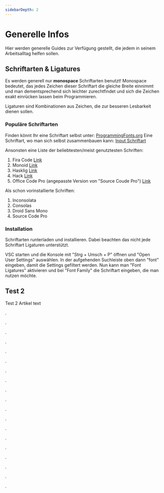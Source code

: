 ```yaml
---
sidebarDepth: 2
---
```


# Generelle Infos
Hier werden generelle Guides zur Verfügung gestellt, die jedem in seinem Arbeitsalltag helfen sollen.

## Schriftarten & Ligatures
Es werden generell nur **monospace** Schriftarten benutzt! 
Monospace bedeutet, das jedes Zeichen dieser Schriftart die gleiche Breite einnimmt und man dementsprechend sich leichter zurechtfindet und sich die Zeichen exakt einrücken lassen beim Programmieren.

Ligaturen sind Kombinationen aus Zeichen, die zur besseren Lesbarkeit dienen sollen.

### Populäre Schriftarten
Finden könnt Ihr eine Schriftart selbst unter: [ProgrammingFonts.org](https://app.programmingfonts.org/#firacode)
Eine Schriftart, wo man sich selbst zusammenbauen kann: [Input Schriftart](http://input.fontbureau.com/)

Ansonsten eine Liste der beliebtesten/meist genutztesten Schriften:
1. Fira Code [Link](https://github.com/tonsky/FiraCode)
2. Monoid [Link](https://larsenwork.com/monoid/)
3. Hasklig [Link](https://github.com/i-tu/Hasklig)
4. Hack [Link](https://sourcefoundry.org/hack/)
5. Office Code Pro (angepasste Version von "Source Coude Pro") [Link](https://github.com/nathco/Office-Code-Pro)

Als schon vorinstallierte Schriften:
1. Inconsolata
2. Consolas
3. Droid Sans Mono
4. Source Code Pro

### Installation
Schriftarten runterladen und installieren. Dabei beachten das nicht jede Schriftart Ligaturen unterstützt.

VSC starten und die Konsole mit "Strg + Umsch + P" öffnen und "Open User Settings" auswählen. In der aufgehenden Suchleiste oben dann "font" eingeben, damit die Settings gefiltert werden. Nun kann man "Font Ligatures" aktivieren und bei "Font Family" die Schriftart eingeben, die man nutzen möchte.

## Test 2
Test 2 Artikel text

<template>

</template>
.


.

.

.

.

.

.

.

.

.

.

.

.

.

.

.


.

.


.